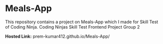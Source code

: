 # Meals-App
This repository contains a project on Meals-App which I made for Skill Test of Coding Ninja.
Coding Ninjas Skill Test Frontend Project Group 2

**Hosted Link:**
prem-kumar412.github.io/Meals-App/
